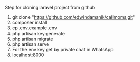 Step for cloning laravel project from github

1. git clone "https://github.com/edwindamanik/callmoms.git"
2. composer install
3. cp .env.example .env
4. php artisan key:generate
5. php artisan migrate
6. php artisan serve
7. For the env key get by private chat in WhatsApp
8. localhost:8000
